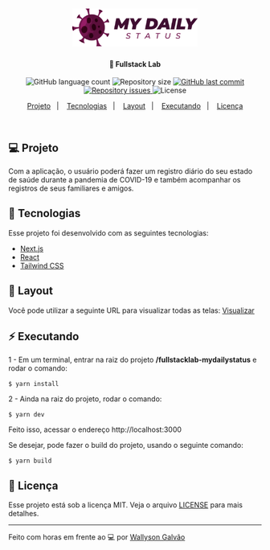 <h1 align="center">
    <img alt="MyDailyStatus" title="#fullstacklab" src=".github/logo.png" width="250px" />
</h1>

<h4 align="center">
  🚀 Fullstack Lab
</h4>
<p align="center">
  <img alt="GitHub language count" src="https://img.shields.io/github/languages/count/WallysonGalvao/fullstacklab-mydailystatus">

  <img alt="Repository size" src="https://img.shields.io/github/repo-size/WallysonGalvao/fullstacklab-mydailystatus">
  
  <a href="https://github.com/WallysonGalvao/fullstacklab-mydailystatus/commits/master">
    <img alt="GitHub last commit" src="https://img.shields.io/github/last-commit/WallysonGalvao/fullstacklab-mydailystatus">
  </a>

  <a href="https://github.com/WallysonGalvao/fullstacklab-mydailystatus/issues">
    <img alt="Repository issues" src="https://img.shields.io/github/issues/WallysonGalvao/fullstacklab-mydailystatus">
  </a>

  <img alt="License" src="https://img.shields.io/badge/license-MIT-brightgreen">
</p>

<p align="center">
<a href="#-projeto">Projeto</a>&nbsp;&nbsp;&nbsp;|&nbsp;&nbsp;&nbsp;
  <a href="#rocket-tecnologias">Tecnologias</a>&nbsp;&nbsp;&nbsp;|&nbsp;&nbsp;&nbsp;  
  <a href="#-layout">Layout</a>&nbsp;&nbsp;&nbsp;|&nbsp;&nbsp;&nbsp;
  <a href="#zap-executando">Executando</a>&nbsp;&nbsp;&nbsp;|&nbsp;&nbsp;&nbsp;
  <a href="#memo-licença">Licença</a>
</p>

<br>

## 💻 Projeto

Com a aplicação, o usuário poderá fazer um registro diário do seu estado de saúde durante a pandemia de COVID-19 e também acompanhar os registros de seus familiares e amigos.

## :rocket: Tecnologias

Esse projeto foi desenvolvido com as seguintes tecnologias:

- [Next.js](https://nextjs.org/)
- [React](https://reactjs.org)
- [Tailwind CSS](https://tailwindcss.com/)

## 🎨 Layout

Você pode utilizar a seguinte URL para visualizar todas as telas: [Visualizar](https://www.figma.com/file/MTXNMM97OFrCnK0CDGDOOf/MyDailyStatus?node-id=0%3A1)

## :zap: Executando

1 - Em um terminal, entrar na raiz do projeto **/fullstacklab-mydailystatus** e rodar o comando:

```
$ yarn install
```

2 - Ainda na raiz do projeto, rodar o comando:

```
$ yarn dev
```

Feito isso, acessar o endereço http://localhost:3000

Se desejar, pode fazer o build do projeto, usando o seguinte comando:

```
$ yarn build
```

## :memo: Licença

Esse projeto está sob a licença MIT. Veja o arquivo [LICENSE](LICENSE.md) para mais detalhes.

---

Feito com horas em frente ao :computer: por [Wallyson Galvão](https://www.linkedin.com/in/wallyson-galvao/)
